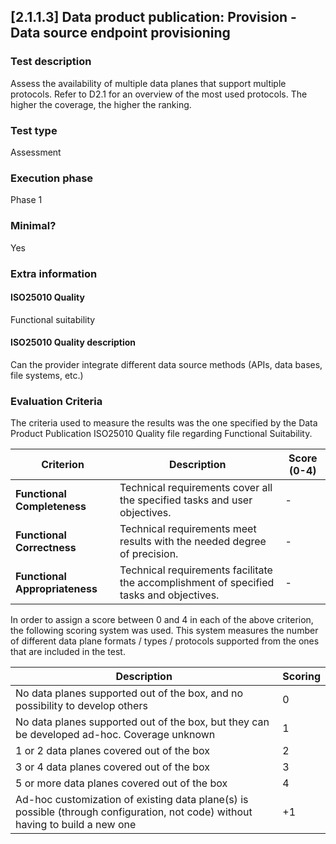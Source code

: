 
## [2.1.1.3] Data product publication: Provision - Data source endpoint provisioning
 
### Test description
Assess the availability of multiple data planes that support multiple protocols. Refer to D2.1 for an overview of the most used protocols. The higher the coverage, the higher the ranking.
 
### Test type
Assessment
 
### Execution phase
Phase 1
 
### Minimal?
Yes
 
### Extra information
#### ISO25010 Quality
Functional suitability
#### ISO25010 Quality description
Can the provider integrate different data source methods (APIs, data bases, file systems, etc.)

### Evaluation Criteria 
The criteria used to measure the results was the one specified by the Data Product Publication ISO25010 Quality file regarding Functional Suitability.


| **Criterion**                | **Description**                                                                                     | **Score (0-4)** |
|------------------------------|-----------------------------------------------------------------------------------------------------|-----------------|
| **Functional Completeness**   | Technical requirements cover all the specified tasks and user objectives.                          | -              |
| **Functional Correctness**    | Technical requirements meet results with the needed degree of precision.                           | -              |
| **Functional Appropriateness**| Technical requirements facilitate the accomplishment of specified tasks and objectives.            | -           |

In order to assign a score between 0 and 4 in each of the above criterion, the following scoring system was used. This system measures the number of different data plane formats / types / protocols supported from the ones that are included in the test.

Description | Scoring
-- | --
No data planes supported out of the box, and no possibility to develop others | 0
No data planes supported out of the box, but they can be developed ad-hoc. Coverage unknown | 1
1 or 2 data planes covered out of the box | 2
3 or 4 data planes covered out of the box | 3
5 or more data planes covered out of the box | 4
Ad-hoc customization of existing data plane(s) is possible (through configuration, not code) without having to build a new one | +1
    
